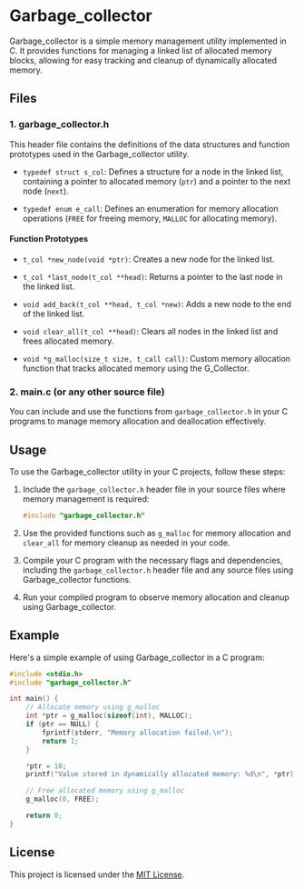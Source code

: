 # Garbage_collector

Garbage_collector is a simple memory management utility implemented in C. It provides functions for managing a linked list of allocated memory blocks, allowing for easy tracking and cleanup of dynamically allocated memory.

## Files

### 1. garbage_collector.h

This header file contains the definitions of the data structures and function prototypes used in the Garbage_collector utility.

- `typedef struct s_col`: Defines a structure for a node in the linked list, containing a pointer to allocated memory (`ptr`) and a pointer to the next node (`next`).
  
- `typedef enum e_call`: Defines an enumeration for memory allocation operations (`FREE` for freeing memory, `MALLOC` for allocating memory).

#### Function Prototypes

- `t_col *new_node(void *ptr)`: Creates a new node for the linked list.
  
- `t_col *last_node(t_col **head)`: Returns a pointer to the last node in the linked list.
  
- `void add_back(t_col **head, t_col *new)`: Adds a new node to the end of the linked list.
  
- `void clear_all(t_col **head)`: Clears all nodes in the linked list and frees allocated memory.
  
- `void *g_malloc(size_t size, t_call call)`: Custom memory allocation function that tracks allocated memory using the G_Collector.

### 2. main.c (or any other source file)

You can include and use the functions from `garbage_collector.h` in your C programs to manage memory allocation and deallocation effectively.

## Usage

To use the Garbage_collector utility in your C projects, follow these steps:

1. Include the `garbage_collector.h` header file in your source files where memory management is required:

   ```c
   #include "garbage_collector.h"
   ```

2. Use the provided functions such as `g_malloc` for memory allocation and `clear_all` for memory cleanup as needed in your code.

3. Compile your C program with the necessary flags and dependencies, including the `garbage_collector.h` header file and any source files using Garbage_collector functions.

4. Run your compiled program to observe memory allocation and cleanup using Garbage_collector.

## Example

Here's a simple example of using Garbage_collector in a C program:

```c
#include <stdio.h>
#include "garbage_collector.h"

int main() {
    // Allocate memory using g_malloc
    int *ptr = g_malloc(sizeof(int), MALLOC);
    if (ptr == NULL) {
        fprintf(stderr, "Memory allocation failed.\n");
        return 1;
    }

    *ptr = 10;
    printf("Value stored in dynamically allocated memory: %d\n", *ptr);

    // Free allocated memory using g_malloc
    g_malloc(0, FREE);

    return 0;
}
```

## License

This project is licensed under the [MIT License](LICENSE).
